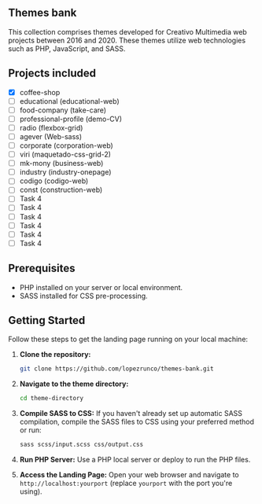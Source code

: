## Themes bank

This collection comprises themes developed for Creativo Multimedia web projects between 2016 and 2020. These themes utilize web technologies such as PHP, JavaScript, and SASS.

## Projects included

- [x] coffee-shop
- [ ] educational (educational-web)
- [ ] food-company (take-care)
- [ ] professional-profile (demo-CV) 
- [ ] radio (flexbox-grid)
- [ ] agever (Web-sass)
- [ ] corporate (corporation-web)
- [ ] viri (maquetado-css-grid-2)
- [ ] mk-mony (business-web)
- [ ] industry (industry-onepage)
- [ ] codigo (codigo-web)
- [ ] const (construction-web)
- [ ] Task 4
- [ ] Task 4
- [ ] Task 4
- [ ] Task 4
- [ ] Task 4
- [ ] Task 4

## Prerequisites

- PHP installed on your server or local environment.
- SASS installed for CSS pre-processing.

## Getting Started

Follow these steps to get the landing page running on your local machine:

1. **Clone the repository:**
   ```bash
   git clone https://github.com/lopezrunco/themes-bank.git
   ```

2. **Navigate to the theme directory:**
   ```bash
   cd theme-directory
   ```

3. **Compile SASS to CSS:**
   If you haven't already set up automatic SASS compilation, compile the SASS files to CSS using your preferred method or run:
   ```bash
   sass scss/input.scss css/output.css
   ```

4. **Run PHP Server:**
   Use a PHP local server or deploy to run the PHP files.

5. **Access the Landing Page:**
   Open your web browser and navigate to `http://localhost:yourport` (replace `yourport` with the port you're using).
